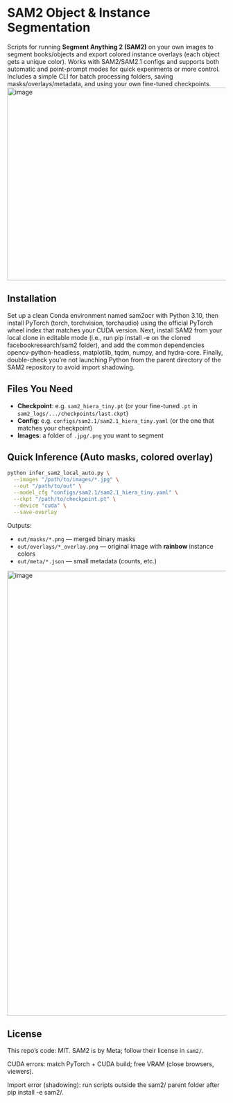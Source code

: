 # SAM2 Object & Instance Segmentation

Scripts for running **Segment Anything 2 (SAM2)** on your own images to segment books/objects and export colored instance overlays (each object gets a unique color). Works with SAM2/SAM2.1 configs and supports both automatic and point-prompt modes for quick experiments or more control. Includes a simple CLI for batch processing folders, saving masks/overlays/metadata, and using your own fine-tuned checkpoints.
<img width="1762" height="444" alt="image" src="https://github.com/user-attachments/assets/cddc9369-f8d8-4c52-8279-23d56d0e786a" />


## Installation 

Set up a clean Conda environment named sam2ocr with Python 3.10, then install PyTorch (torch, torchvision, torchaudio) using the official PyTorch wheel index that matches your CUDA version. Next, install SAM2 from your local clone in editable mode (i.e., run pip install -e on the cloned facebookresearch/sam2 folder), and add the common dependencies opencv-python-headless, matplotlib, tqdm, numpy, and hydra-core. Finally, double-check you’re not launching Python from the parent directory of the SAM2 repository to avoid import shadowing.

## Files You Need

* **Checkpoint**: e.g. `sam2_hiera_tiny.pt` (or your fine-tuned `.pt` in `sam2_logs/.../checkpoints/last.ckpt`)
* **Config**: e.g. `configs/sam2.1/sam2.1_hiera_tiny.yaml` (or the one that matches your checkpoint)
* **Images**: a folder of `.jpg/.png` you want to segment

## Quick Inference (Auto masks, colored overlay)

```bash
python infer_sam2_local_auto.py \
  --images "/path/to/images/*.jpg" \
  --out "/path/to/out" \
  --model_cfg "configs/sam2.1/sam2.1_hiera_tiny.yaml" \
  --ckpt "/path/to/checkpoint.pt" \
  --device "cuda" \
  --save-overlay
```

Outputs:

* `out/masks/*.png` — merged binary masks
* `out/overlays/*_overlay.png` — original image with **rainbow** instance colors
* `out/meta/*.json` — small metadata (counts, etc.)

<img width="1024" height="1024" alt="image" src="https://github.com/user-attachments/assets/ed03d05d-1df2-4dfb-aae1-9cd5706d4622" />

## License

This repo’s code: MIT.
SAM2 is by Meta; follow their license in `sam2/`.

CUDA errors: match PyTorch + CUDA build; free VRAM (close browsers, viewers).

Import error (shadowing): run scripts outside the sam2/ parent folder after pip install -e sam2/.
